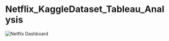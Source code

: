 # Netflix_KaggleDataset_Tableau_Analysis
![Netflix Dashboard](https://user-images.githubusercontent.com/86125144/211169024-d1b8b164-ef58-44c3-8fc1-3570a08a2f56.png)
